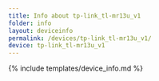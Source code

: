 ```yaml
---
title: Info about tp-link_tl-mr13u_v1
folder: info
layout: deviceinfo
permalink: /devices/tp-link_tl-mr13u_v1/
device: tp-link_tl-mr13u_v1
---
```

{% include templates/device_info.md %}
